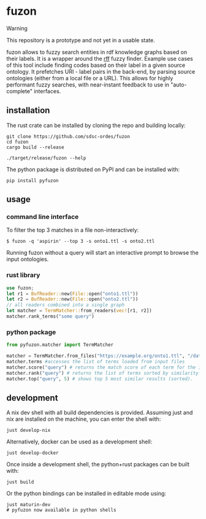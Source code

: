 # fuzon

> [!WARNING]
> This repository is a prototype and not yet in a usable state.

fuzon allows to fuzzy search entities in rdf knowledge graphs based on their labels. It is a wrapper around the [rff](https://github.com/stewart/rff) fuzzy finder. Example use cases of this tool include finding codes based on their label in a given source ontology. It prefetches URI - label pairs in the back-end, by parsing source ontologies (either from a local file or a URL). This allows for highly performant fuzzy searches, with near-instant feedback to use in "auto-complete" interfaces.

## installation

The rust crate can be installed by cloning the repo and building locally:

```shell
git clone https://github.com/sdsc-ordes/fuzon
cd fuzon
cargo build --release

./target/release/fuzon --help
```

The python package is distributed on PyPI and can be installed with:

```shell
pip install pyfuzon
```

## usage

### command line interface

To filter the top 3 matches in a file non-interactively:

```shell
$ fuzon -q 'aspirin' --top 3 -s onto1.ttl -s onto2.ttl
```

Running fuzon without a query will start an interactive prompt to browse the input ontologies.

### rust library
```rust
use fuzon;
let r1 = BufReader::new(File::open("onto1.ttl")) 
let r2 = BufReader::new(File::open("onto2.ttl"))
// all readers combined into a single graph
let matcher = TermMatcher::from_readers(vec![r1, r2])
matcher.rank_terms("some query")
```

### python package

```python
from pyfuzon.matcher import TermMatcher

matcher = TermMatcher.from_files("https://example.org/onto1.ttl", "/data/onto2.ttl")
matcher.terms #accesses the list of terms loaded from input files
matcher.score("query") # returns the match score of each term for the input query.
matcher.rank("query") # returns the list of terms sorted by similarity with the query.
matcher.top("query", 5) # shows top 5 most similar results (sorted).
```

## development

A nix dev shell with all build dependencies is provided.
Assuming just and nix are installed on the machine, you can enter the shell with:

```shell
just develop-nix
```

Alternatively, docker can be used as a development shell:

```shell
just develop-docker
```

Once inside a development shell, the python+rust packages can be built with:

```shell
just build
```

Or the python bindings can be installed in editable mode using:

```shell
just maturin-dev
# pyfuzon now available in python shells
```


